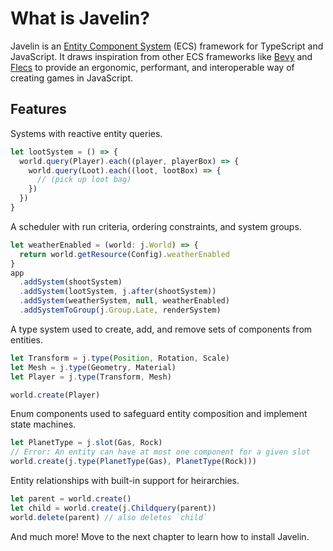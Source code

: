 # What is Javelin?

Javelin is an [Entity Component System](https://github.com/SanderMertens/ecs-faq#what-is-ecs) (ECS) framework for TypeScript and JavaScript. It draws inspiration from other ECS frameworks like [Bevy](https://bevyengine.org/) and [Flecs](https://www.flecs.dev/flecs/) to provide an ergonomic, performant, and interoperable way of creating games in JavaScript.

## Features

Systems with reactive entity queries.

```ts
let lootSystem = () => {
  world.query(Player).each((player, playerBox) => {
    world.query(Loot).each((loot, lootBox) => {
      // (pick up loot bag)
    })
  })
}
```

A scheduler with run criteria, ordering constraints, and system groups.

```ts
let weatherEnabled = (world: j.World) => {
  return world.getResource(Config).weatherEnabled
}
app
  .addSystem(shootSystem)
  .addSystem(lootSystem, j.after(shootSystem))
  .addSystem(weatherSystem, null, weatherEnabled)
  .addSystemToGroup(j.Group.Late, renderSystem)
```

A type system used to create, add, and remove sets of components from entities.

```ts
let Transform = j.type(Position, Rotation, Scale)
let Mesh = j.type(Geometry, Material)
let Player = j.type(Transform, Mesh)

world.create(Player)
```

Enum components used to safeguard entity composition and implement state machines.

```ts
let PlanetType = j.slot(Gas, Rock)
// Error: An entity can have at most one component for a given slot
world.create(j.type(PlanetType(Gas), PlanetType(Rock)))
```

Entity relationships with built-in support for heirarchies.

```ts
let parent = world.create()
let child = world.create(j.Childquery(parent))
world.delete(parent) // also deletes `child`
```

And much more! Move to the next chapter to learn how to install Javelin.
